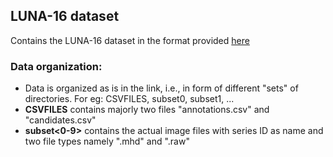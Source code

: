 ## LUNA-16 dataset

Contains the LUNA-16 dataset in the format provided [here](https://luna16.grand-challenge.org/data/)

### Data organization:
* Data is organized as is in the link, i.e., in form of different "sets" of directories. For eg: CSVFILES, subset0, subset1, ...
* **CSVFILES** contains majorly two files "annotations.csv" and "candidates.csv"
* **subset<0-9>** contains the actual image files with series ID as name and two file types namely ".mhd" and ".raw"